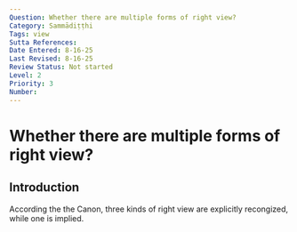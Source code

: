 ```yaml
---
Question: Whether there are multiple forms of right view?
Category: Sammādiṭṭhi
Tags: view
Sutta References:
Date Entered: 8-16-25
Last Revised: 8-16-25
Review Status: Not started
Level: 2
Priority: 3
Number:
---
```


# Whether there are multiple forms of right view?

## Introduction

According the the Canon, three kinds of right view are explicitly recongized, while one is implied.

<!-- 

Notes:

On the Path

 -->